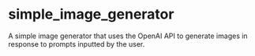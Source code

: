 # simple_image_generator
A simple image generator that uses the OpenAI API to generate images in response to prompts inputted by the user.
